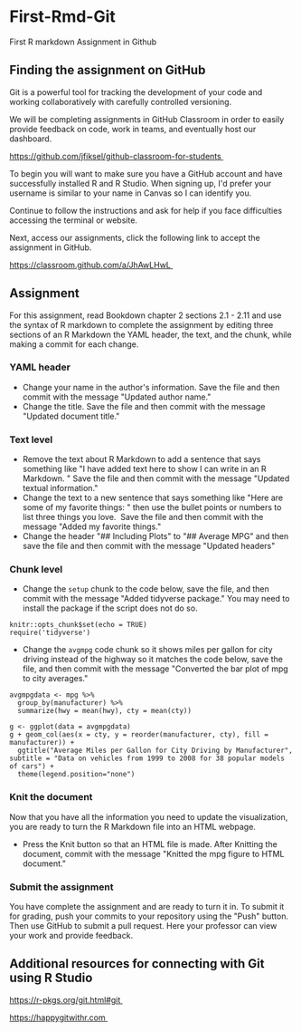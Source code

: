 # First-Rmd-Git
First R markdown Assignment in Github

## Finding the assignment on GitHub

Git is a powerful tool for tracking the development of your code and working collaboratively with carefully controlled versioning.

We will be completing assignments in GitHub Classroom in order to easily provide feedback on code, work in teams, and eventually host our dashboard.

https://github.com/jfiksel/github-classroom-for-students 

To begin you will want to make sure you have a GitHub account and have successfully installed R and R Studio. When signing up, I'd prefer your username is similar to your name in Canvas so I can identify you.

Continue to follow the instructions and ask for help if you face difficulties accessing the terminal or website.

Next, access our assignments, click the following link to accept the assignment in GitHub.

https://classroom.github.com/a/JhAwLHwL 

## Assignment

For this assignment, read Bookdown chapter 2 sections 2.1 - 2.11 and use the syntax of R markdown to complete the assignment by editing three sections of an R Markdown the YAML header, the text, and the chunk, while making a commit for each change.

### YAML header

- Change your name in the author's information. Save the file and then commit with the message "Updated author name."
- Change the title. Save the file and then commit with the message "Updated document title."

### Text level

- Remove the text about R Markdown to add a sentence that says something like "I have added text here to show I can write in an R Markdown. " Save the file and then commit with the message "Updated textual information."
- Change the text to a new sentence that says something like "Here are some of my favorite things: " then use the bullet points or numbers to list three things you love.  Save the file and then commit with the message "Added my favorite things."
- Change the header "## Including Plots" to "## Average MPG" and then save the file and then commit with the message "Updated headers"

### Chunk level

- Change the `setup` chunk to the code below, save the file, and then commit with the message "Added tidyverse package." You may need to install the package if the script does not do so. 

```{r setup, include=FALSE}
knitr::opts_chunk$set(echo = TRUE)
require('tidyverse')
```
- Change the `avgmpg` code chunk so it shows miles per gallon for city driving instead of the highway so it matches the code below, save the file, and then commit with the message "Converted the bar plot of mpg to city averages." 

```{r avgmpg}
avgmpgdata <- mpg %>% 
  group_by(manufacturer) %>% 
  summarize(hwy = mean(hwy), cty = mean(cty))

g <- ggplot(data = avgmpgdata)
g + geom_col(aes(x = cty, y = reorder(manufacturer, cty), fill = manufacturer)) +
  ggtitle("Average Miles per Gallon for City Driving by Manufacturer", subtitle = "Data on vehicles from 1999 to 2008 for 38 popular models of cars") +
  theme(legend.position="none") 
```

### Knit the document
Now that you have all the information you need to update the visualization, you are ready to turn the R Markdown file into an HTML webpage. 

- Press the Knit button so that an HTML file is made. After Knitting the document, commit with the message "Knitted the mpg figure to HTML document."

### Submit the assignment

You have complete the assignment and are ready to turn it in. To submit it for grading, push your commits to your repository using the "Push" button. Then use GitHub to submit a pull request. Here your professor can view your work and provide feedback.

## Additional resources for connecting with Git using R Studio

https://r-pkgs.org/git.html#git 

https://happygitwithr.com 
